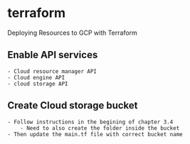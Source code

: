 # terraform
Deploying Resources to GCP with Terraform



## Enable API services
	- Cloud resource manager API
	- Cloud engine API
	- cloud storage API


## Create Cloud storage bucket
	- Follow instructions in the begining of chapter 3.4
		- Need to also create the folder inside the bucket
	- Then update the main.tf file with correct bucket name
